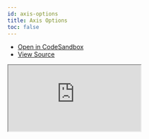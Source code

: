 ```yaml
---
id: axis-options
title: Axis Options
toc: false
---
```


- [Open in CodeSandbox](https://codesandbox.io/s/github/tannerlinsley/react-charts/tree/main/examples/axis-options)
- [View Source](https://github.com/tannerlinsley/react-charts/tree/main/examples/axis-options)

<iframe
  src="https://codesandbox.io/embed/github/tannerlinsley/react-charts/tree/main/examples/axis-options?autoresize=1&fontsize=14&theme=dark"
  title="tannerlinsley/react-charts: axis-options"
  sandbox="allow-forms allow-modals allow-popups allow-presentation allow-same-origin allow-scripts"
  style={{
    width: '100%',
    height: '80vh',
    border: '0',
    borderRadius: 8,
    overflow: 'hidden',
    position: 'static',
    zIndex: 0,
  }}
></iframe>
